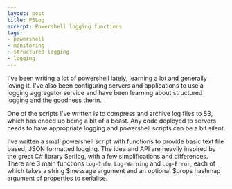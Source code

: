 ```yaml
---
layout: post
title: PSLog
excerpt: Powershell logging functions
tags: 
- powershell
- monitoring
- structured-logging
- logging
---
```


I've been writing a lot of powershell lately, learning a lot and generally loving it.
I've also been configuring servers and applications to use a logging aggregator service and have been learning about structured logging and the goodness therin.

One of the scripts i've written is to compress and archive log files to S3, which has ended up being a bit of a beast.
Any code deployed to servers needs to have appropriate logging and powershell scripts can be a bit silent. 

I've written a small powershell script with functions to provide basic text file based, JSON formatted logging. 
The idea and API are heavily inspired by the great C# library Serilog, with a few simplifications and differences. 
There are 3 main functions  `Log-Info`, `Log-Warning` and `Log-Error`, each of which takes a string $message argument and an optional $props hashmap argument of properties to serialise.
